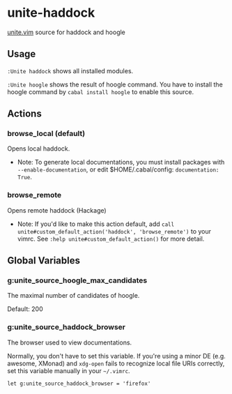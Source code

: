 # unite-haddock

[unite.vim](https://github.com/Shougo/unite.vim) source for haddock and hoogle

## Usage
`:Unite haddock` shows all installed modules.

`:Unite hoogle` shows the result of hoogle command.
You have to install the hoogle command by `cabal install hoogle` to enable this source.

## Actions

### browse\_local (default)
Opens local haddock.

- Note: To generate local documentations, you must install packages with `--enable-documentation`, or edit $HOME/.cabal/config: `documentation: True`.

### browse\_remote
Opens remote haddock (Hackage)

- Note: If you'd like to make this action default, add `call unite#custom_default_action('haddock', 'browse_remote')` to your vimrc. See `:help unite#custom_default_action()` for more detail.

## Global Variables

### g:unite\_source\_hoogle\_max\_candidates
The maximal number of candidates of hoogle.

Default: 200

### g:unite\_source\_haddock\_browser
The browser used to view documentations.

Normally, you don't have to set this variable.
If you're using a minor DE (e.g. awesome, XMonad) and `xdg-open` fails to recognize local file URIs correctly, set this variable manually in your `~/.vimrc`.

~~~vim
let g:unite_source_haddock_browser = 'firefox'
~~~
